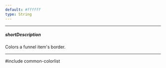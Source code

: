 ```yaml
---
default: #ffffff
type: String
---
```

---
##### shortDescription
Colors a funnel item's border.

---
#include common-colorlist